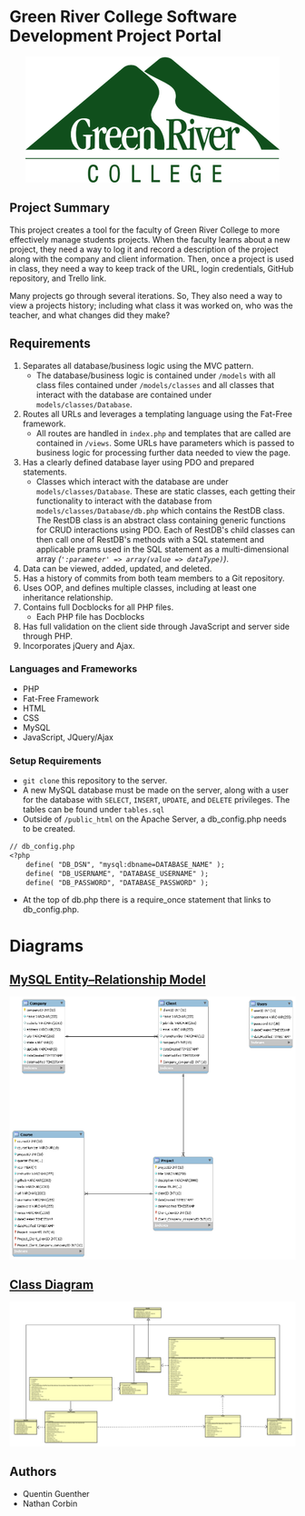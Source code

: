 # Green River College Software Development Project Portal

<div style="text-align:center"><img src ="./images/Green_River_College_logo.png" /></div>

## Project Summary

This project creates a tool for the faculty of Green River College to more effectively manage students projects. When the faculty learns about a new project, they need a way to log it and record a description of the project along with the company and client information. Then, once a project is used in class, they need a way to keep track of the URL, login credentials, GitHub repository, and Trello link.

Many projects go through several iterations. So, They also need a way to view a projects history; including what class it was worked on, who was the teacher, and what changes did they make?

## Requirements
1. Separates all database/business logic using the MVC pattern.
    * The database/business logic is contained under `/models` with all class files contained under `/models/classes` and all classes that interact with the database are contained under `models/classes/Database`.
2. Routes all URLs and leverages a templating language using the Fat-Free framework.
    * All routes are handled in `index.php` and templates that are called are contained in `/views`. Some URLs have parameters which is passed to business logic for processing further data needed to view the page.
3. Has a clearly defined database layer using PDO and prepared statements.
    * Classes which interact with the database are under `models/classes/Database`. These are static classes, each getting their functionality to interact with the database from `models/classes/Database/db.php` which contains the RestDB class. The RestDB class is an abstract class containing generic functions for CRUD interactions using PDO. Each of RestDB's child classes can then call one of RestDB's methods with a SQL statement and applicable prams used in the SQL statement as a multi-dimensional array *(`':parameter' => array(value => dataType)`)*.
4. Data can be viewed, added, updated, and deleted.
5. Has a history of commits from both team members to a Git repository.
6. Uses OOP, and defines multiple classes, including at least one inheritance relationship.
7. Contains full Docblocks for all PHP files.
    * Each PHP file has Docblocks
8. Has full validation on the client side through JavaScript and server side through PHP.
9. Incorporates jQuery and Ajax.
### Languages and Frameworks
* PHP
* Fat-Free Framework
* HTML
* CSS
* MySQL
* JavaScript, JQuery/Ajax
### Setup Requirements
* `git clone` this repository to the server.
* A new MySQL database must be made on the server, along with a user for the database with `SELECT`, `INSERT`, `UPDATE`, and `DELETE` privileges. The tables can be found under `tables.sql`
* Outside of `/public_html` on the Apache Server, a db_config.php needs to be created.
```
// db_config.php
<?php
    define( "DB_DSN", "mysql:dbname=DATABASE_NAME" );
    define( "DB_USERNAME", "DATABASE_USERNAME" );
    define( "DB_PASSWORD", "DATABASE_PASSWORD" );
```
* At the top of db.php there is a require_once statement that links to db_config.php.

# Diagrams
## [MySQL Entity–Relationship Model](./uml/er-diagram.png)
<div style="text-align:center"><img src ="./uml/er-diagram.png" /></div>

## [Class Diagram](./uml/class-diagram.svg)
<div style="text-align:center"><img src ="./uml/class-diagram.svg" /></div>

## Authors
* Quentin Guenther
* Nathan Corbin
